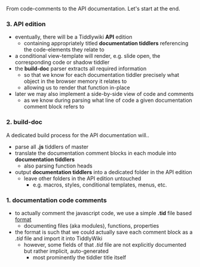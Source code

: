 From code-comments to the API documentation. Let's start at the end.

### 3. API edition

* eventually, there will be a Tiddlywiki **API** edition
    * containing appropriately titled **documentation tiddlers** referencing the code-elements they relate to
* a conditional view-template will render, e.g. slide open, the corresponding code or shadow tiddler
* the **build-doc** parser extracts all required information
   * so that we know for each documentation tiddler precisely what object in the browser memory it relates to
   * allowing us to  render that function in-place
* later we may  also implement a side-by-side view of code and comments
    * as we know during parsing what line of code a given documentation comment block refers to

### 2. build-doc

A dedicated build process for the API documentation will..
* parse all **.js** tiddlers of master
* translate the documentation comment blocks in each module into **documentation tiddlers**
   * also parsing function heads
* output **documentation tiddlers** into a dedicated folder in the API edition
   * leave other folders in the API edition untouched
      * e.g. macros, styles, conditional templates, menus, etc.

### 1. documentation code comments

* to actually comment the javascript code, we use a simple **.tid** file based [format](FORMAT.md)
    * documenting files (aka modules), functions, properties
* the format is such that we could actually save each comment block as a *.tid* file and import it into TiddlyWiki
    * however, some fields of that *.tid* file are not explicitly documented but rather implicit, auto-generated
        * most prominently the tiddler title itself
